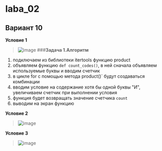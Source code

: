 # laba_02
## Вариант 10
**Условие 1**
>![image](https://github.com/ban-tyan/laba_02/assets/145260845/d2a40286-86cd-42db-898e-64f43948b0a1)
###**Задача 1.Алгоритм**
1. подключаем из библиотеки itertools функцию product
2. объявляем функцию `def count_codes()`, в ней сначала объявляем используемые буквы и вводим счетчик
3. в цикле for с помощью метода product()` будут создаваться комбинации
4. вводим условие на содержание хотя бы одной буквы "И", увеличиваем счетчик при выполнении условия
5. функция будет возвращать значение счетчика `count`
6. выводим на экран функцию


**Условие 2**
>![image](https://github.com/ban-tyan/laba_02/assets/145260845/6398be88-ebdd-432a-b9ec-e7a07dbbd795)

**Условие 3**
>![image](https://github.com/ban-tyan/laba_02/assets/145260845/bff5c071-3b9f-4c5d-893e-c59416899a62)
